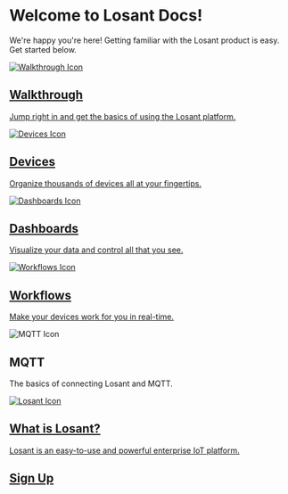 # Welcome to Losant Docs!

We're happy you're here! Getting familiar with the Losant product is easy. Get started below.

<div class="docs-sections">
  <div class="walk-through primary">
    <a href="/getting-started/walkthrough/">
      <div class="content">
        <img src="/images/walkthrough-icon.svg" class="icon" alt="Walkthrough Icon" />
        <h2>Walkthrough</h2>
        <p>Jump right in and get the basics of using the Losant platform.</p>
      </div>
    </a>
  </div>
  <div class="devices secondary">
    <a href="/devices/overview/">
      <div class="content">
        <img src="/images/devices-icon.svg" class="icon" alt="Devices Icon" />
        <h2>Devices</h2>
        <p>Organize thousands of devices all at your fingertips.</p>
      </div>
    </a>
  </div>
  <div class="dashboards secondary">
    <a href="/dashboards/overview/">
      <div class="content">
        <img src="/images/dashboards-icon.svg" class="icon" alt="Dashboards Icon" />
        <h2>Dashboards</h2>
        <p>Visualize your data and control all that you see.</p>
      </div>
    </a>
  </div>
  <div class="workflows secondary">
    <a href="/workflows/overview/">
      <div class="content">
        <img src="/images/workflows-icon.svg" class="icon" alt="Workflows Icon" />
        <h2>Workflows</h2>
        <p>Make your devices work for you in real-time.</p>
      </div>
    </a>
  </div>
  <div class="mqtt secondary">
    <div class="content">
      <img src="/images/mqtt-icon.svg" class="icon" alt="MQTT Icon" />
      <h2>MQTT</h2>
      <p>The basics of connecting Losant and MQTT.</p>
    </div>
  </div>
  <div class="what-is-losant secondary">
    <a href="/getting-started/what-is-losant/">
      <div class="content">
        <img src="/images/losant-icon.svg" class="icon" alt="Losant Icon" />
        <h2>What is Losant?</h2>
        <p>Losant is an easy-to-use and powerful enterprise IoT platform.</p>
      </div>
    </a>
  </div>
  <div class="what-is-losant secondary">
    <a href="/getting-started/what-is-losant/">
      <div class="content">
        <h2 class="button">Sign Up</h2>
      </div>
    </a>
  </div>
</div>
